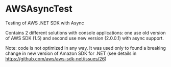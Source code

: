 AWSAsyncTest
============

Testing of AWS .NET SDK with Async

Contains 2 different solutions with console applications: one use old version of AWS SDK (1.5) and second use new version (2.0.0.1) with async support.

Note: code is not optimized in any way. It was used only to found a breaking change in new version of Amazon SDK for .NET (see details in https://github.com/aws/aws-sdk-net/issues/26)
